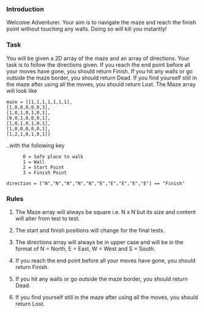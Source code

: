 ### Introduction
Welcome Adventurer. Your aim is to navigate the maze and reach the finish point without touching any walls. Doing so will kill you instantly!
### Task
You will be given a 2D array of the maze and an array of directions. Your task is to follow the directions given. If you reach the end point before all your moves have gone, you should return Finish. If you hit any walls or go outside the maze border, you should return Dead. If you find yourself still in the maze after using all the moves, you should return Lost.
The Maze array will look like
```
maze = [[1,1,1,1,1,1,1],
[1,0,0,0,0,0,3],
[1,0,1,0,1,0,1],
[0,0,1,0,0,0,1],
[1,0,1,0,1,0,1],
[1,0,0,0,0,0,1],
[1,2,1,0,1,0,1]]
```
..with the following key
```
      0 = Safe place to walk
      1 = Wall
      2 = Start Point
      3 = Finish Point
```
```
direction = ["N","N","N","N","N","E","E","E","E","E"] == "Finish"
```
### Rules
1. The Maze array will always be square i.e. N x N but its size and content will alter from test to test.

2. The start and finish positions will change for the final tests.

3. The directions array will always be in upper case and will be in the format of N = North, E = East, W = West and S = South.

4. If you reach the end point before all your moves have gone, you should return Finish.

5. If you hit any walls or go outside the maze border, you should return Dead.

6. If you find yourself still in the maze after using all the moves, you should return Lost.